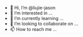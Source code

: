 - 👋 Hi, I’m @liujie-jason
- 👀 I’m interested in ...
- 🌱 I’m currently learning ...
- 💞️ I’m looking to collaborate on ...
- 📫 How to reach me ...

<!---
liujie-jason/liujie-jason is a ✨ special ✨ repository because its `README.md` (this file) appears on your GitHub profile.
You can click the Preview link to take a look at your changes.
--->
